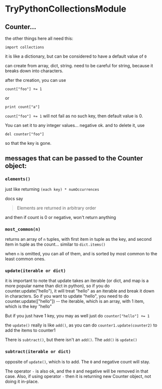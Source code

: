 # TryPythonCollectionsModule


## Counter...

the other things here all need this:

    import collections


it is like a dictionary, but can be considered to have a default value of `0`

can create from array, dict, string.  need to be careful for string, because it breaks down into characters.

after the creation, you can use

    count["foo"] += 1

or

    print count["a"]

`count["foo"] += 1` will not fail as no such key, then default value is 0.

You can set it to any integer values... negative ok.
and to delete it, use

    del counter["foo"]

so that the key is gone.

## messages that can be passed to the Counter object:

### `elements()`

just like returning    `(each key) * numOccurrences`

docs say

> Elements are returned in arbitrary order

and then if count is 0 or negative, won't return anything

### `most_common(n)`

returns an array of `n` tuples, with first item in tuple as the key, and second item in tuple as the count... similar to `dict.items()`

when `n` is omitted, you can all of them, and is sorted by most common to the least common ones.

### `update(iterable or dict)`

it is important to note that update takes an iterable (or dict, and map is a more popular name than dict in python), so if you do counter.update("hello"), it will treat "hello" as an iterable and break it down in characters.  So if you want to update "hello", you need to do counter.update(["hello"]) -- the iterable, which is an array, with 1 item, which is the key "hello"

But if you just have 1 key, you may as well just do `counter["hello"] += 1`

the `update()` really is like `add()`, as you can do  `counter1.update(counter2)`
to add the items to counter1

There is `subtract()`, but there isn't an `add()`.  The `add()` is `update()`

### `subtract(iterable or dict)`

opposite of `update()`, which is to add.  The `0` and negative count will stay.

The operator `-` is also ok, and the `0` and negative will be removed in that case.
Also, if using operator `-` then it is returning new Counter object, not doing it in-place.

